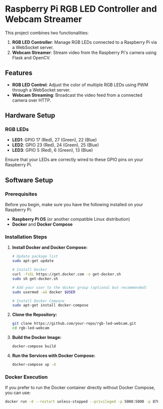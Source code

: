 # Raspberry Pi RGB LED Controller and Webcam Streamer

This project combines two functionalities:

1. **RGB LED Controller**: Manage RGB LEDs connected to a Raspberry Pi via a WebSocket server.
2. **Webcam Streamer**: Stream video from the Raspberry Pi's camera using Flask and OpenCV.

## Features

- **RGB LED Control**: Adjust the color of multiple RGB LEDs using PWM through a WebSocket server.
- **Webcam Streaming**: Broadcast the video feed from a connected camera over HTTP.

## Hardware Setup

### RGB LEDs

- **LED1**: GPIO 17 (Red), 27 (Green), 22 (Blue)
- **LED2**: GPIO 23 (Red), 24 (Green), 25 (Blue)
- **LED3**: GPIO 5 (Red), 6 (Green), 13 (Blue)

Ensure that your LEDs are correctly wired to these GPIO pins on your Raspberry Pi.

## Software Setup

### Prerequisites

Before you begin, make sure you have the following installed on your Raspberry Pi:

- **Raspberry Pi OS** (or another compatible Linux distribution)
- **Docker** and **Docker Compose**

### Installation Steps

1. **Install Docker and Docker Compose:**

    ```bash
    # Update package list
    sudo apt-get update

    # Install Docker
    curl -fsSL https://get.docker.com -o get-docker.sh
    sudo sh get-docker.sh

    # Add your user to the docker group (optional but recommended)
    sudo usermod -aG docker $USER

    # Install Docker Compose
    sudo apt-get install docker-compose
    ```

2. **Clone the Repository:**

    ```bash
    git clone https://github.com/your-repo/rgb-led-webcam.git
    cd rgb-led-webcam
    ```

3. **Build the Docker Image:**

    ```bash
    docker-compose build
    ```

4. **Run the Services with Docker Compose:**

    ```bash
    docker-compose up -d
    ```

### Docker Execution

If you prefer to run the Docker container directly without Docker Compose, you can use:

```bash
docker run -d --restart unless-stopped --privileged -p 5000:5000 -p 8765:8765 rgb-led-webcam
